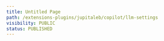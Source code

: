 ```yaml
---
title: Untitled Page
path: /extensions-plugins/jupitaleb/copilot/llm-settings
visibility: PUBLIC
status: PUBLISHED
---
```



